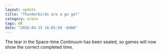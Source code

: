 ```yaml
---
layout: update
title: "Thunderbirds are a go go!"
category: arena
tags: OK
date: "2016-04-15 16:05:59 -0400"
---
```


The tear in the Space-time Continuum has been sealed, so games will now show the correct completed time.
